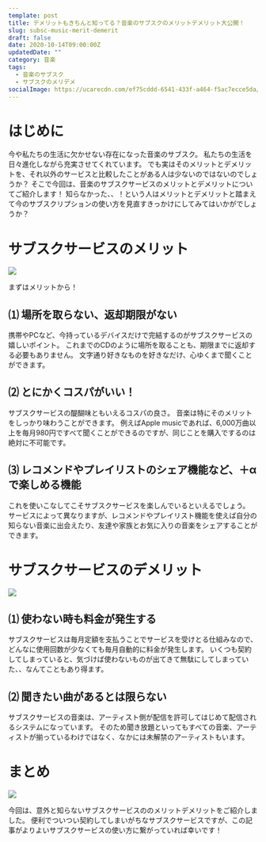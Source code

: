 ```yaml
---
template: post
title: デメリットもきちんと知ってる？音楽のサブスクのメリットデメリット大公開！
slug: subsc-music-merit-demerit
draft: false
date: 2020-10-14T09:00:00Z
updatedDate: ""
category: 音楽
tags:
  - 音楽のサブスク
  - サブスクのメリデメ
socialImage: https://ucarecdn.com/ef75cddd-6541-433f-a464-f5ac7ecce5da/
---
```


# はじめに

今や私たちの生活に欠かせない存在になった音楽のサブスク。
私たちの生活を日々進化しながら充実させてくれています。
でも実はそのメリットとデメリットを、それ以外のサービスと比較したことがある人は少ないのではないのでしょうか？
そこで今回は、音楽のサブスクサービスのメリットとデメリットについてご紹介します！
知らなかった、、！という人はメリットとデメリットと踏まえて今のサブスクリプションの使い方を見直すきっかけにしてみてはいかがでしょうか？

# サブスクサービスのメリット

![](https://ucarecdn.com/9c679f65-f15a-4bfb-80c6-f1c0d8cc8adf/)

まずはメリットから！
## ⑴ 場所を取らない、返却期限がない

携帯やPCなど、今持っているデバイスだけで完結するのがサブスクサービスの嬉しいポイント。
これまでのCDのように場所を取ることも、期限までに返却する必要もありません。
文字通り好きなものを好きなだけ、心ゆくまで聞くことができます。

## ⑵ とにかくコスパがいい！
サブスクサービスの醍醐味ともいえるコスパの良さ。
音楽は特にそのメリットをしっかり味わうことができます。
例えばApple musicであれば、6,000万曲以上を毎月980円ですべて聞くことができるのですが、同じことを購入でするのは絶対に不可能です。

## ⑶ レコメンドやプレイリストのシェア機能など、＋αで楽しめる機能
これを使いこなしてこそサブスクサービスを楽しんでいるといえるでしょう。
サービスによって異なりますが、レコメンドやプレイリスト機能を使えば自分の知らない音楽に出会えたり、友達や家族とお気に入りの音楽をシェアすることができます。

# サブスクサービスのデメリット

![](https://ucarecdn.com/f70fb852-c3d2-4a9b-8cc2-91bc3d5bf771/)

## ⑴ 使わない時も料金が発生する
サブスクサービスは毎月定額を支払うことでサービスを受けとる仕組みなので、どんなに使用回数が少なくても毎月自動的に料金が発生します。
いくつも契約してしまっていると、気づけば使わないものが出てきて無駄にしてしまっていた、、なんてこともあり得ます。

## ⑵ 聞きたい曲があるとは限らない
サブスクサービスの音楽は、アーティスト側が配信を許可してはじめて配信されるシステムになっています。
そのため聞き放題といってもすべての音楽、アーティストが揃っているわけではなく、なかには未解禁のアーティストもいます。

# まとめ

![](https://ucarecdn.com/e08f306e-7015-4938-8455-f7ecf2413a78/)

今回は、意外と知らないサブスクサービスののメリットデメリットをご紹介しました。
便利でついつい契約してしまいがちなサブスクサービスですが、この記事がよりよいサブスクサービスの使い方に繋がっていれば幸いです！


